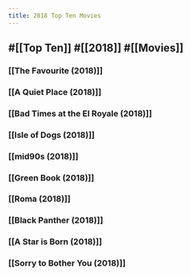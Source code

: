 ```yaml
---
title: 2018 Top Ten Movies
---
```


## #[[Top Ten]] #[[2018]] #[[Movies]]
### [[The Favourite (2018)]]

### [[A Quiet Place (2018)]]

### [[Bad Times at the El Royale (2018)]]

### [[Isle of Dogs (2018)]]

### [[mid90s (2018)]]

### [[Green Book (2018)]]

### [[Roma (2018)]]

### [[Black Panther (2018)]]

### [[A Star is Born (2018)]]

### [[Sorry to Bother You (2018)]]
